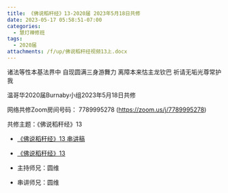 ```yaml
---
title: 《佛说稻秆经》13-2020届 2023年5月18日共修
date: 2023-05-17 05:58:51-07:00
categories:
  - 慧灯禅修班
tags:
  - 2020届
attachments: /f/up/佛说稻秆经视频13上.docx
---
```

诸法等性本基法界中 自现圆满三身游舞力
离障本来怙主龙钦巴 祈请无垢光尊常护我

温哥华2020届Burnaby小组2023年5月18日共修

网络共修Zoom房间号码： 7789995278 (<https://zoom.us/j/7789995278>)

共修主题：《佛说稻秆经》13
* [《佛说稻秆经》13 串讲稿](/f/up/佛说稻秆经视频13上.docx)
* [《佛说稻秆经》13](https://www.fohuifayu.com/index.php/huideng-jiangtang/jingdian-jiedu/foshuo-daoganjing/2605-p17084)

* 主持师兄：圆维
* 串讲师兄：圆维